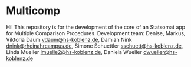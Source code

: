 # Multicomp
Hi! This repository is for the development of the core of an Statsomat app for Multiple Comparison Procedures. Development team: Denise, Markus, Viktoria Daum vdaum@hs-koblenz.de, Damian Nink dnink@rheinahrcampus.de, Simone Schuettler sschuett@hs-koblenz.de, Linda Mueller lmuelle2@hs-koblenz.de, Daniela Wueller dwueller@hs-koblenz.de
